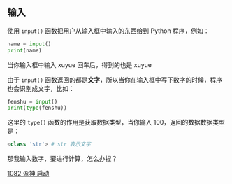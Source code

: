 ## 输入

使用 `input()` 函数把用户从输入框中输入的东西给到 Python 程序，例如：

```py
name = input()
print(name)
```

当你输入框中输入 xuyue 回车后，得到的也是 xuyue

由于 `input()` 函数返回的都是**文字**，所以当你在输入框中写下数字的时候，程序也会识别成文字，比如：

```py
fenshu = input()
print(type(fenshu))
```

这里的 `type()` 函数的作用是获取数据类型，当你输入 100，返回的数据数据类型是：

```py
<class 'str'> # str 表示文字
```

那我输入数字，要进行计算，怎么办捏？

[1082 派神 启动](https://oj.hyyz.izhai.net/problem/1082)